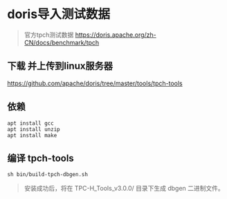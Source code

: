 # doris导入测试数据
> 官方tpch测试数据
https://doris.apache.org/zh-CN/docs/benchmark/tpch

## 下载 并上传到linux服务器
https://github.com/apache/doris/tree/master/tools/tpch-tools

## 依赖
```
apt install gcc
apt install unzip
apt install make

```
## 编译 tpch-tools
```
sh bin/build-tpch-dbgen.sh
```
> 安装成功后，将在 TPC-H_Tools_v3.0.0/ 目录下生成 dbgen 二进制文件。